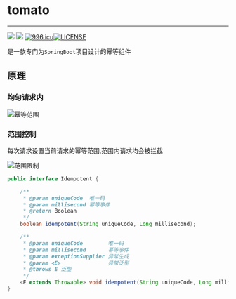 # tomato

---
![](https://img.shields.io/badge/build-passing-brightgreen.svg) ![](https://img.shields.io/badge/license-Apache%202-blue.svg)
[![996.icu](https://img.shields.io/badge/link-996.icu-red.svg)](https://996.icu)[![LICENSE](https://img.shields.io/badge/license-Anti%20996-blue.svg)](https://github.com/996icu/996.ICU/blob/master/LICENSE)

是一款专门为`SpringBoot`项目设计的幂等组件


## 原理

### 均匀请求内 

![幂等范围](https://img.springlearn.cn/blog/learn_1577636813000.png)

### 范围控制

每次请求设置当前请求的幂等范围,范围内请求均会被拦截

![范围限制](https://img.springlearn.cn/blog/learn_1577636874000.png)



```java
public interface Idempotent {

    /**
     * @param uniqueCode  唯一码
     * @param millisecond 幂等事件
     * @return Boolean
     */
    boolean idempotent(String uniqueCode, Long millisecond);

    /**
     * @param uniqueCode        唯一码
     * @param millisecond       幂等事件
     * @param exceptionSupplier 异常生成
     * @param <E>               异常泛型
     * @throws E 泛型
     */
    <E extends Throwable> void idempotent(String uniqueCode, Long millisecond, Supplier<? extends E> exceptionSupplier) throws E;
}
```
